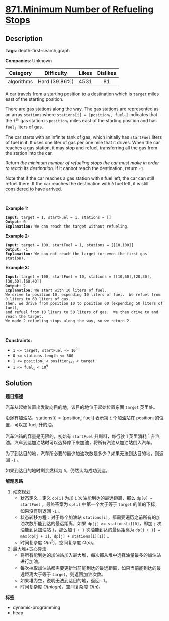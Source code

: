 # [871.Minimum Number of Refueling Stops](https://leetcode.com/problems/minimum-number-of-refueling-stops/description/)

## Description

**Tags**: depth-first-search,graph

**Companies**: Unknown

|  Category  |  Difficulty   | Likes | Dislikes |
| :--------: | :-----------: | :---: | :------: |
| algorithms | Hard (39.86%) | 4531  |    81    |

<p>A car travels from a starting position to a destination which is <code>target</code> miles east of the starting position.</p>
<p>There are gas stations along the way. The gas stations are represented as an array <code>stations</code> where <code>stations[i] = [position<sub>i</sub>, fuel<sub>i</sub>]</code> indicates that the <code>i<sup>th</sup></code> gas station is <code>position<sub>i</sub></code> miles east of the starting position and has <code>fuel<sub>i</sub></code> liters of gas.</p>
<p>The car starts with an infinite tank of gas, which initially has <code>startFuel</code> liters of fuel in it. It uses one liter of gas per one mile that it drives. When the car reaches a gas station, it may stop and refuel, transferring all the gas from the station into the car.</p>
<p>Return <em>the minimum number of refueling stops the car must make in order to reach its destination</em>. If it cannot reach the destination, return <code>-1</code>.</p>
<p>Note that if the car reaches a gas station with <code>0</code> fuel left, the car can still refuel there. If the car reaches the destination with <code>0</code> fuel left, it is still considered to have arrived.</p>
<p>&nbsp;</p>
<p><strong class="example">Example 1:</strong></p>
<pre><code><strong>Input:</strong> target = 1, startFuel = 1, stations = []
<strong>Output:</strong> 0
<strong>Explanation:</strong> We can reach the target without refueling.</code></pre>
<p><strong class="example">Example 2:</strong></p>
<pre><code><strong>Input:</strong> target = 100, startFuel = 1, stations = [[10,100]]
<strong>Output:</strong> -1
<strong>Explanation:</strong> We can not reach the target (or even the first gas station).</code></pre>
<p><strong class="example">Example 3:</strong></p>
<pre><code><strong>Input:</strong> target = 100, startFuel = 10, stations = [[10,60],[20,30],[30,30],[60,40]]
<strong>Output:</strong> 2
<strong>Explanation:</strong> We start with 10 liters of fuel.
We drive to position 10, expending 10 liters of fuel.  We refuel from 0 liters to 60 liters of gas.
Then, we drive from position 10 to position 60 (expending 50 liters of fuel),
and refuel from 10 liters to 50 liters of gas.  We then drive to and reach the target.
We made 2 refueling stops along the way, so we return 2.</code></pre>
<p>&nbsp;</p>
<p><strong>Constraints:</strong></p>
<ul>
  <li><code>1 &lt;= target, startFuel &lt;= 10<sup>9</sup></code></li>
  <li><code>0 &lt;= stations.length &lt;= 500</code></li>
  <li><code>1 &lt;= position<sub>i</sub> &lt; position<sub>i+1</sub> &lt; target</code></li>
  <li><code>1 &lt;= fuel<sub>i</sub> &lt; 10<sup>9</sup></code></li>
</ul>

## Solution

**题目描述**

汽车从起始位置出发驶向目的地，该目的地位于起始位置东面 `target` 英里处。

沿途有加油站，$\text{stations}[i] = [\text{position}_i, \text{fuel}_i]$ 表示第 `i` 个加油站在 $\text{position}_i$ 的位置，可以加 $\text{fuel}_i$ 升的油。

汽车油箱的容量是无限的，初始有 `startFuel` 升燃料，每行驶 1 英里消耗 1 升汽油。汽车到达加油站时可以选择停下来加油，将所有汽油从加油站倒入汽车。

为了到达目的地，汽车所必要的最少加油次数是多少？如果无法到达目的地，则返回 `-1` 。

如果到达目的地时剩余燃料为 `0`，仍然认为成功到达。

**解题思路**

1. 动态规划
   - 状态定义：定义 `dp[i]` 为加 `i` 次油能到达的最远距离，那么 `dp[0] = startFuel` 。最终答案为 `dp[i]` 中第一个大于等于 `target` 的值的下标，如果没有则返回 `-1` 。
   - 状态转移方程：对于每个加油站 `stations[i]`，都需要遍历之前所有的加油次数所能到达的最远距离，如果 `dp[j] >= stations[i][0]`，即加 `j` 次油能到达加油站 `i`，那么加 `j + 1` 次油能到达的最远距离为 `dp[j + 1] = max(dp[j + 1], dp[j] + stations[i][1])` 。
   - 时间复杂度 $O(n^2)$，空间复杂度 $O(n)$。
2. 最大堆+贪心算法
   - 将所有能到达的加油站加入最大堆，每次都从堆中选择油量最多的加油站进行加油。
   - 每次抽取加油站都需要更新当前能到达的最远距离，如果当前能到达的最远距离大于等于 `target`，则返回加油次数。
   - 如果堆为空，说明无法到达目的地，返回 `-1`。
   - 时间复杂度 $O(nlogn)$，空间复杂度 $O(n)$。

**标签**

- dynamic-programming
- heap
